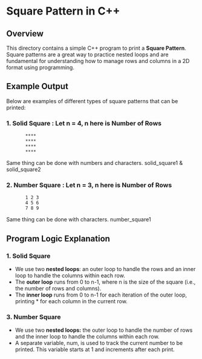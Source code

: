 # Square Pattern in C++

## Overview
This directory contains a simple C++ program to print a **Square Pattern**. Square patterns are a great way to practice nested loops and are fundamental for understanding how to manage rows and columns in a 2D format using programming.

## Example Output
Below are examples of different types of square patterns that can be printed:

### 1. **Solid Square** : Let n = 4, n here is Number of Rows
```
       ****
       ****
       ****
       ****
```
Same thing can be done with numbers and characters. solid_square1 & solid_square2

### 2. **Number Square** : Let n = 3, n here is Number of Rows
```
       1 2 3
       4 5 6
       7 8 9
```
Same thing can be done with characters. number_square1

## Program Logic Explanation

### 1. Solid Square
- We use two **nested loops**: an outer loop to handle the rows and an inner loop to handle the columns within each row.
- The **outer loop** runs from 0 to n-1, where n is the size of the square (i.e., the number of rows and columns).
- The **inner loop** runs from 0 to n-1 for each iteration of the outer loop, printing * for each column in the current row.

### 3. Number Square
- We use two **nested loops:** the outer loop to handle the number of rows and the inner loop to handle the columns within each row.
- A separate variable, num, is used to track the current number to be printed. This variable starts at 1 and increments after each print.
